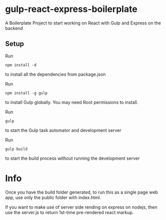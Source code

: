 # gulp-react-express-boilerplate
A Boilerplate Project to start working on React with Gulp and Express on the backend


## Setup
Run
```
npm install -d
```
to install all the dependencies from package.json


Run
```
npm install -g gulp
```
to install Gulp globally. You may need Root permissions to install.


Run
```
gulp
```
to start the Gulp task automator and development server

Run
```
gulp build
```
to start the build process without running the development server


# Info

Once you have the build folder generated, to run this as a single page web app, use only the public folder with index.html.

If you want to make use of server side rending on express on nodejs, then use the server.js to return 1st-time pre-rendered react markup.